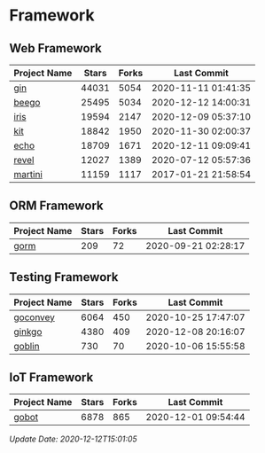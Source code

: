 # Framework

## Web Framework
| Project Name | Stars | Forks | Last Commit |
| ------------ | ----- | ----- | ----------- |
| [gin](https://github.com/gin-gonic/gin) | 44031 | 5054 | 2020-11-11 01:41:35 |
| [beego](https://github.com/astaxie/beego) | 25495 | 5034 | 2020-12-12 14:00:31 |
| [iris](https://github.com/kataras/iris) | 19594 | 2147 | 2020-12-09 05:37:10 |
| [kit](https://github.com/go-kit/kit) | 18842 | 1950 | 2020-11-30 02:00:37 |
| [echo](https://github.com/labstack/echo) | 18709 | 1671 | 2020-12-11 09:09:41 |
| [revel](https://github.com/revel/revel) | 12027 | 1389 | 2020-07-12 05:57:36 |
| [martini](https://github.com/go-martini/martini) | 11159 | 1117 | 2017-01-21 21:58:54 |

## ORM Framework
| Project Name | Stars | Forks | Last Commit |
| ------------ | ----- | ----- | ----------- |
| [gorm](https://github.com/jinzhu/gorm) | 209 | 72 | 2020-09-21 02:28:17 |

## Testing Framework
| Project Name | Stars | Forks | Last Commit |
| ------------ | ----- | ----- | ----------- |
| [goconvey](https://github.com/smartystreets/goconvey) | 6064 | 450 | 2020-10-25 17:47:07 |
| [ginkgo](https://github.com/onsi/ginkgo) | 4380 | 409 | 2020-12-08 20:16:07 |
| [goblin](https://github.com/franela/goblin) | 730 | 70 | 2020-10-06 15:55:58 |

## IoT Framework
| Project Name | Stars | Forks | Last Commit |
| ------------ | ----- | ----- | ----------- |
| [gobot](https://github.com/hybridgroup/gobot) | 6878 | 865 | 2020-12-01 09:54:44 |

*Update Date: 2020-12-12T15:01:05*